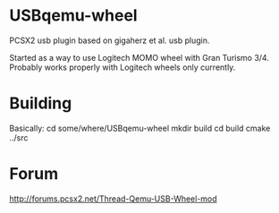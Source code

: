 USBqemu-wheel
=============

PCSX2 usb plugin based on gigaherz et al. usb plugin.

Started as a way to use Logitech MOMO wheel with Gran Turismo 3/4.
Probably works properly with Logitech wheels only currently.

Building
==========

Basically:
	cd some/where/USBqemu-wheel
	mkdir build
	cd build
	cmake ../src

Forum
=========
http://forums.pcsx2.net/Thread-Qemu-USB-Wheel-mod